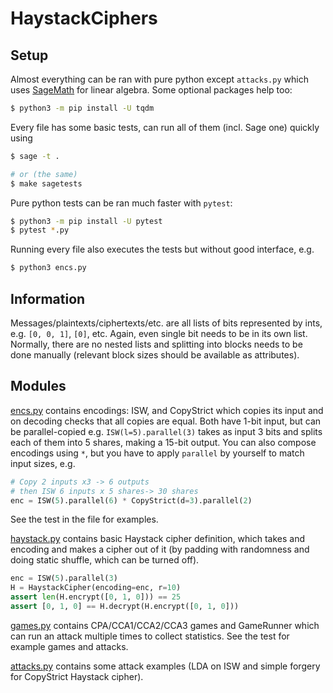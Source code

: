 # HaystackCiphers

## Setup

Almost everything can be ran with pure python except `attacks.py` which uses [SageMath](https://www.sagemath.org) for linear algebra. Some optional packages help too:

```sh
$ python3 -m pip install -U tqdm
```

Every file has some basic tests, can run all of them (incl. Sage one) quickly using

```sh
$ sage -t . 

# or (the same)
$ make sagetests
```

Pure python tests can be ran much faster with `pytest`:

```sh
$ python3 -m pip install -U pytest
$ pytest *.py
```

Running every file also executes the tests but without good interface, e.g.

```sh
$ python3 encs.py
```

## Information

Messages/plaintexts/ciphertexts/etc. are all lists of bits represented by ints, e.g. `[0, 0, 1]`, `[0]`, etc. Again, even single bit needs to be in its own list. Normally, there are no nested lists and splitting into blocks needs to be done manually (relevant block sizes should be available as attributes).


## Modules

[encs.py](./encs.py) contains encodings: ISW, and CopyStrict which copies its input and on decoding checks that all copies are equal. Both have 1-bit input, but can be parallel-copied e.g. `ISW(l=5).parallel(3)` takes as input 3 bits and splits each of them into 5 shares, making a 15-bit output. You can also compose encodings using `*`, but you have to apply `parallel` by yourself to match input sizes, e.g.
```py
# Copy 2 inputs x3 -> 6 outputs
# then ISW 6 inputs x 5 shares-> 30 shares
enc = ISW(5).parallel(6) * CopyStrict(d=3).parallel(2)
```
See the test in the file for examples.

[haystack.py](./haystack.py) contains basic Haystack cipher definition, which takes and encoding and makes a cipher out of it (by padding with randomness and doing static shuffle, which can be turned off).
```py
enc = ISW(5).parallel(3)
H = HaystackCipher(encoding=enc, r=10)
assert len(H.encrypt([0, 1, 0])) == 25
assert [0, 1, 0] == H.decrypt(H.encrypt([0, 1, 0]))
```

[games.py](./games.py) contains CPA/CCA1/CCA2/CCA3 games and GameRunner which can run an attack multiple times to collect statistics. See the test for example games and attacks.

[attacks.py](./attacks.py) contains some attack examples (LDA on ISW and simple forgery for CopyStrict Haystack cipher).